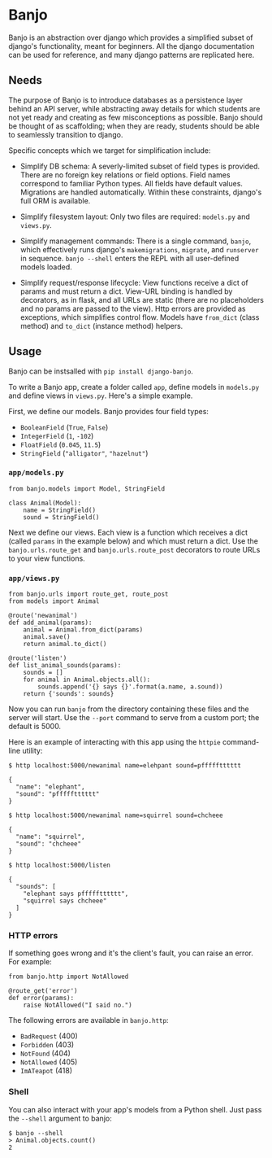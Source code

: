 # Banjo

Banjo is an abstraction over django which provides a simplified subset of django's
functionality, meant for beginners. All the django documentation can be used for
reference, and many django patterns are replicated here.

## Needs

The purpose of Banjo is to introduce databases as a persistence layer behind an
API server, while abstracting away details for which students are not yet ready 
and creating as few misconceptions as possible. 
Banjo should be thought of as scaffolding; when they are ready, students should
be able to seamlessly transition to django.

Specific concepts which we target for simplification include:

- Simplify DB schema: A severly-limited subset of field types is provided.
  There are no foreign key relations or field options. Field names correspond to
  familiar Python types. All fields have default values. Migrations are handled
  automatically. Within these constraints, django's full ORM is available.

- Simplify filesystem layout: Only two files are required: `models.py` and
  `views.py`. 


- Simplify management commands: There is a single command, `banjo`, which
  effectively runs django's `makemigrations`, `migrate`, and `runserver` in sequence.
  `banjo --shell` enters the REPL with all user-defined models loaded.

- Simplify request/response lifecycle: View functions receive a dict of params and 
  must return a dict. View-URL binding is handled by decorators, as in flask, and all
  URLs are static (there are no placeholders and no params are passed to the
  view).  Http errors are provided as exceptions, which simplifies control flow. 
  Models have `from_dict` (class method) and `to_dict` (instance method) helpers.

## Usage

Banjo can be instsalled with `pip install django-banjo`.

To write a Banjo app, create a folder called `app`, define models in `models.py` and 
define views in `views.py`. Here's a simple example. 

First, we define our models. Banjo provides four field types:

- `BooleanField` (`True`, `False`)
- `IntegerField` (`1`, `-102`)
- `FloatField` (`0.045`, `11.5`)
- `StringField` (`"alligator"`, `"hazelnut"`)

### `app/models.py`

    from banjo.models import Model, StringField

    class Animal(Model):
        name = StringField()
        sound = StringField()

Next we define our views. Each view is a function which receives a dict (called
`params` in the example below) and which must return a dict. Use the 
`banjo.urls.route_get` and `banjo.urls.route_post` decorators to route URLs to
your view functions. 
    
### `app/views.py`

    from banjo.urls import route_get, route_post
    from models import Animal
    
    @route('newanimal')
    def add_animal(params):
        animal = Animal.from_dict(params)
        animal.save()
        return animal.to_dict()

    @route('listen')
    def list_animal_sounds(params):
        sounds = []
        for animal in Animal.objects.all():
            sounds.append('{} says {}'.format(a.name, a.sound))     
        return {'sounds': sounds}

Now you can run `banjo` from the directory containing these files and the server
will start. Use the `--port` command to serve from a custom port; the default is
5000.

Here is an example of interacting with this app using the `httpie` command-line
utility:

    $ http localhost:5000/newanimal name=elehpant sound=pffffftttttt

    { 
      "name": "elephant",
      "sound": "pffffftttttt"
    }

    $ http localhost:5000/newanimal name=squirrel sound=chcheee

    { 
      "name": "squirrel",
      "sound": "chcheee"
    }

    $ http localhost:5000/listen

    {
      "sounds": [
        "elephant says pffffftttttt",
        "squirrel says chcheee"
      ]
    }


### HTTP errors

If something goes wrong and it's the client's fault, you can raise an error.
For example:

    from banjo.http import NotAllowed

    @route_get('error')
    def error(params):
        raise NotAllowed("I said no.")

The following errors are available in `banjo.http`:

- `BadRequest` (400)
- `Forbidden` (403)
- `NotFound` (404)
- `NotAllowed` (405)
- `ImATeapot` (418)

### Shell

You can also interact with your app's models from a Python shell. Just pass the
`--shell` argument to banjo:

    $ banjo --shell
    > Animal.objects.count()
    2

